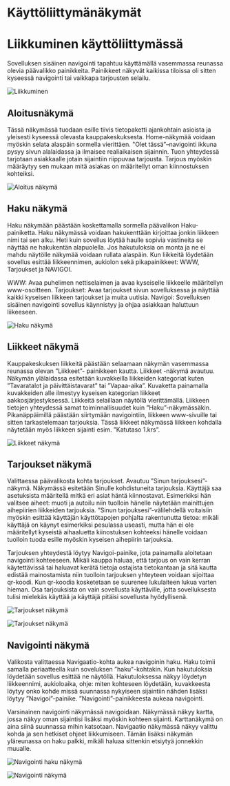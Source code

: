 Käyttöliittymänäkymät
=====================

Liikkuminen käyttöliittymässä
=============================

Sovelluksen sisäinen navigointi tapahtuu käyttämällä vasemmassa reunassa olevia päävalikko painikkeita. 
Painikkeet näkyvät kaikissa tiloissa oli sitten kyseessä navigointi tai vaikkapa tarjousten selailu. 

![Liikkuminen](/liikkuminen.png)


Aloitusnäkymä
-------------

Tässä näkymässä tuodaan esille tiivis tietopaketti ajankohtain asioista ja yleisesti kyseessä olevasta 
kauppakeskuksesta. Home-näkymää voidaan myöskin selata alaspäin sormella vierittäen. "Olet tässä”–navigointi 
ikkuna pysyy sivun alalaidassa ja ilmaisee realiaikaisen sijainnin. Tuon yhteydessä tarjotaan asiakkaalle 
jotain sijaintiin riippuvaa tarjousta. Tarjous myöskin määräytyy sen mukaan mitä asiakas on määritellyt 
oman kiinnostuksen kohteiksi.

![Aloitus näkymä](/aloitus_nakyma.png)

Haku näkymä
-----------

Haku näkymään päästään koskettamalla sormella päävalikon Haku-painiketta. Haku näkymässä voidaan 
hakukenttään kirjoittaa jonkin liikkeen nimi tai sen alku. Heti kuin sovellus löytää haulle sopivia 
vastineita se näyttää ne hakukentän alapuolella. Jos hakutuloksia on monta ja ne ei mahdu näytölle 
näkymää voidaan rullata alaspäin. Kun liikkeitä löydetään sovellus esittää liikkeennimen, aukiolon 
sekä pikapainikkeet: WWW, Tarjoukset ja NAVIGOI.

WWW: 		Avaa puhelimen nettiselaimen ja avaa kyseiselle liikkeelle määritellyn www-osoitteen.
Tarjoukset: 	Avaa tarjoukset sivun sovelluksessa ja näyttää kaikki kyseisen liikkeen tarjoukset ja muita uutisia.
Navigoi: 		Sovelluksen sisäinen navigointi sovellus käynnistyy ja ohjaa asiakkaan haluttuun liikeeseen.

![Haku näkymä](/haku_nakyma.png)

Liikkeet näkymä
---------------

Kauppakeskuksen liikkeitä päästään selaamaan näkymän vasemmassa reunassa olevan ”Liikkeet”- painikkeen 
kautta. Liikkeet -näkymä avautuu. Näkymän ylälaidassa esitetään kuvakkeilla liikkeiden kategoriat kuten 
”Tavaratalot ja päivittäistavarat” tai ”Vapaa-aika”. Kuvaketta painamalla kuvakkeiden alle ilmestyy kyseisen 
kategorian liikkeet aakkosjärjestyksessä. Liikkeitä selaillaan näytöllä vierittämällä. Liikkeen tietojen 
yhteydessä samat toiminnallisuudet kuin ”Haku”-näkymässäkin. Pikanäppäimillä päästään siirtymään navigointiin, 
liikkeen www-sivuille tai sitten tarkastelemaan tarjouksia. Tässä liikkeet näkymässä liikkeen kohdalla näytetään 
myös liikkeen sijainti esim. ”Katutaso 1.krs”.

![Liikkeet näkymä](/liikkeet_nakyma.png)

Tarjoukset näkymä
-----------------

Valittaessa päävalikosta kohta tarjoukset. Avautuu ”Sinun tarjouksesi”-näkymä. Näkymässä esitetään 
Sinulle kohdistuneita tarjouksia. Käyttäjä saa asetuksista määritellä mitkä eri asiat häntä kiinnostavat. 
Esimerkiksi hän valitsee aiheet: muoti ja autoilu niin tuolloin hänelle näytetään mainittujen aihepiirien 
liikkeiden tarjouksia. ”Sinun tarjouksesi”-välilehdellä voitaisiin myöskin esittää käyttäjän käyttötapojen 
pohjalta rakentunutta tietoa: mikäli käyttäjä on käynyt esimerkiksi pesulassa useasti, mutta hän ei ole 
määritellyt kyseistä aihaaluetta kiinostuksen kohteeksi hänelle voidaan tuolloin tuoda esille myöskin 
kyseisen aihepiirin tarjouksia. 

Tarjouksen yhteydestä löytyy Navigoi-painike, jota painamalla aloitetaan navigointi kohteeseen. Mikäli kauppa 
haluaa, että  tarjous on vain kerran käytettävissä tai haluavat kerätä tietoja ostajista tietokantaan ja sitä 
kautta edistää mainostamista niin tuolloin tarjouksen yhteyteen voidaan sijoittaa qr-koodi. Kun qr-koodia 
kosketetaan se suurenee lukulaiteen lukua varten hieman. Osa tarjouksista on vain sovellusta käyttäville, 
jotta sovelluksesta tulisi mielekäs käyttää ja käyttäjä pitäisi sovellusta hyödyllisenä.

![Tarjoukset näkymä](/tarjoukset_nakyma.png)

![Tarjoukset näkymä](/tarjoukset_nakyma_qr.png)


Navigointi näkymä
-----------------

Valikosta valittaessa Navigaatio-kohta aukea navigoinin haku. Haku toimii samalla periaatteella kuin 
soveluksen ”haku"-kohtakin. Kun hakutuloksia löydetään sovellus esittää ne näytöllä. Hakutuloksessa näkyy 
löydetyn liikkeennimi, aukioloaika, ohje: miten kohteseen löydetään, kuvakkeesta löytyy onko kohde missä 
suunnassa nykyiseen sijaintiin nähden lisäksi löytyy ”Navigoi”-painike. ”Navigointi”-painikkeesta aukeaa 
navigointi.

Varsinainen navigointi näkymässä navigoidaan. Näkymässä näkyy kartta, jossa näkyy oman sijaintisi lisäksi 
myöskin kohteen sijainti. Karttanäkymä on aina siinä suunnassa mihin katsotaan. Navigaatio näkymässä näkyy 
valittu kohda ja sen hetkiset ohjeet liikkumiseen. Tämän lisäksi näkymän yläreunassa on haku palkki, mikäli 
haluaa sittenkin etsiytyä jonnekkin muualle.

![Navigointi haku näkymä](/navi_nakyma_haku.png)

![Navigointi näkymä](/navi_nakyma.png)
 

